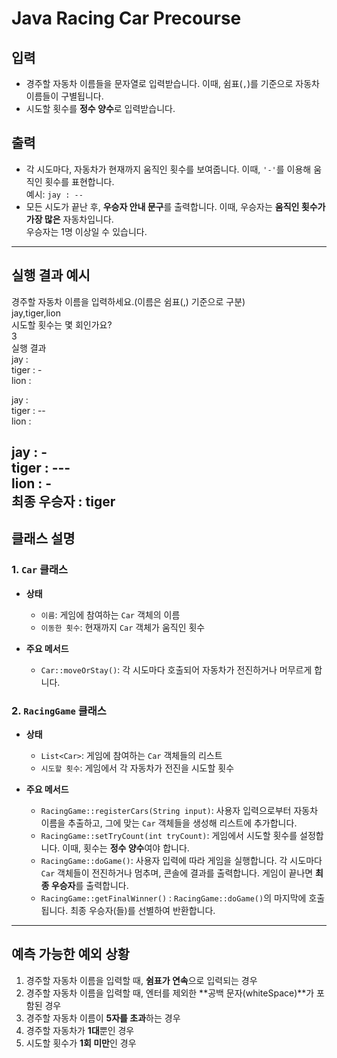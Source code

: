# Java Racing Car Precourse

## 입력
- 경주할 자동차 이름들을 문자열로 입력받습니다. 이때, 쉼표(`,`)를 기준으로 자동차 이름들이 구별됩니다.
- 시도할 횟수를 **정수 양수**로 입력받습니다.

## 출력
- 각 시도마다, 자동차가 현재까지 움직인 횟수를 보여줍니다. 이때, `'-'`를 이용해 움직인 횟수를 표현합니다.  
  예시: `jay : --`
- 모든 시도가 끝난 후, **우승자 안내 문구**를 출력합니다. 이때, 우승자는 **움직인 횟수가 가장 많은** 자동차입니다.  
  우승자는 1명 이상일 수 있습니다.

---

실행 결과 예시
-----
경주할 자동차 이름을 입력하세요.(이름은 쉼표(,) 기준으로 구분)\
jay,tiger,lion\
시도할 횟수는 몇 회인가요?\
3\
실행 결과\
jay : \
tiger : -\
lion : 

jay : \
tiger : --\
lion : 

jay : -\
tiger : ---\
lion : -\
최종 우승자 : tiger
-----


## 클래스 설명

### 1. `Car` 클래스
- **상태**
  - `이름`: 게임에 참여하는 `Car` 객체의 이름
  - `이동한 횟수`: 현재까지 `Car` 객체가 움직인 횟수
  
- **주요 메서드**
  - `Car::moveOrStay()`: 각 시도마다 호출되어 자동차가 전진하거나 머무르게 합니다.

### 2. `RacingGame` 클래스
- **상태**
  - `List<Car>`: 게임에 참여하는 `Car` 객체들의 리스트
  - `시도할 횟수`: 게임에서 각 자동차가 전진을 시도할 횟수
  
- **주요 메서드**
  - `RacingGame::registerCars(String input)`: 사용자 입력으로부터 자동차 이름을 추출하고, 그에 맞는 `Car` 객체들을 생성해 리스트에 추가합니다.
  - `RacingGame::setTryCount(int tryCount)`: 게임에서 시도할 횟수를 설정합니다. 이때, 횟수는 **정수 양수**여야 합니다.
  - `RacingGame::doGame()`: 사용자 입력에 따라 게임을 실행합니다. 각 시도마다 `Car` 객체들이 전진하거나 멈추며, 콘솔에 결과를 출력합니다. 게임이 끝나면 **최종 우승자**를 출력합니다.
  - `RacingGame::getFinalWinner()` : `RacingGame::doGame()`의 마지막에 호출됩니다. 최종 우승자(들)를 선별하여 반환합니다.
---

## 예측 가능한 예외 상황
1. 경주할 자동차 이름을 입력할 때, **쉼표가 연속**으로 입력되는 경우
2. 경주할 자동차 이름을 입력할 때, 엔터를 제외한 **공백 문자(whiteSpace)**가 포함된 경우
3. 경주할 자동차 이름이 **5자를 초과**하는 경우
4. 경주할 자동차가 **1대**뿐인 경우
5. 시도할 횟수가 **1회 미만**인 경우

